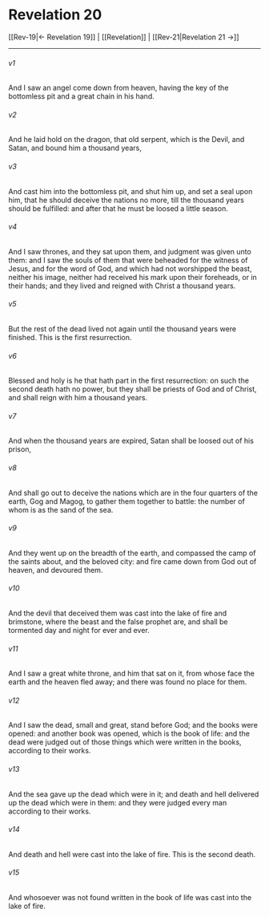 # Revelation 20

[[Rev-19|← Revelation 19]] | [[Revelation]] | [[Rev-21|Revelation 21 →]]
***

###### v1
And I saw an angel come down from heaven, having the key of the bottomless pit and a great chain in his hand.
###### v2
And he laid hold on the dragon, that old serpent, which is the Devil, and Satan, and bound him a thousand years,
###### v3
And cast him into the bottomless pit, and shut him up, and set a seal upon him, that he should deceive the nations no more, till the thousand years should be fulfilled: and after that he must be loosed a little season.
###### v4
And I saw thrones, and they sat upon them, and judgment was given unto them: and I saw the souls of them that were beheaded for the witness of Jesus, and for the word of God, and which had not worshipped the beast, neither his image, neither had received his mark upon their foreheads, or in their hands; and they lived and reigned with Christ a thousand years.
###### v5
But the rest of the dead lived not again until the thousand years were finished. This is the first resurrection.
###### v6
Blessed and holy is he that hath part in the first resurrection: on such the second death hath no power, but they shall be priests of God and of Christ, and shall reign with him a thousand years.
###### v7
And when the thousand years are expired, Satan shall be loosed out of his prison,
###### v8
And shall go out to deceive the nations which are in the four quarters of the earth, Gog and Magog, to gather them together to battle: the number of whom is as the sand of the sea.
###### v9
And they went up on the breadth of the earth, and compassed the camp of the saints about, and the beloved city: and fire came down from God out of heaven, and devoured them.
###### v10
And the devil that deceived them was cast into the lake of fire and brimstone, where the beast and the false prophet are, and shall be tormented day and night for ever and ever.
###### v11
And I saw a great white throne, and him that sat on it, from whose face the earth and the heaven fled away; and there was found no place for them.
###### v12
And I saw the dead, small and great, stand before God; and the books were opened: and another book was opened, which is the book of life: and the dead were judged out of those things which were written in the books, according to their works.
###### v13
And the sea gave up the dead which were in it; and death and hell delivered up the dead which were in them: and they were judged every man according to their works.
###### v14
And death and hell were cast into the lake of fire. This is the second death.
###### v15
And whosoever was not found written in the book of life was cast into the lake of fire. 
